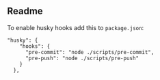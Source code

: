 
## Readme

To enable husky hooks add this to `package.json`:
```
"husky": {
    "hooks": {
      "pre-commit": "node ./scripts/pre-commit",
      "pre-push": "node ./scripts/pre-push"
    }
  },
  ```
  